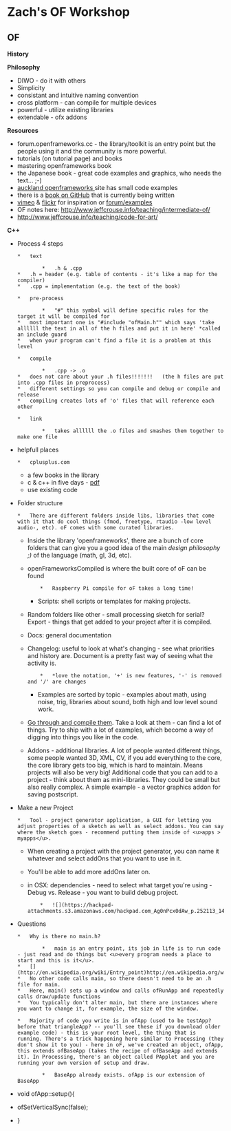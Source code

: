 # Zach's OF Workshop

## OF

**History**

**Philosophy**

*   DIWO - do it with others
*   Simplicity
*   consistant and intuitive naming convention
*   cross platform - can compile for multiple devices
*   powerful - utilize existing libraries
*   extendable - ofx addons

**Resources**

*   forum.openframeworks.cc - the library/toolkit is an entry point but the people using it and the community is more powerful.
*   tutorials (on tutorial page) and books 
*   mastering openframeworks book
*   the Japanese book - great code examples and graphics, who needs the text... ;-) 
*   [auckland openframeworks ](https://sites.google.com/site/ofauckland/people/colab-auckland)site has small code examples  
*   there is a [book on GitHub](https://github.com/openframeworks/ofBook) that is currently being written
*   [vimeo](http://vimeo.com/tag:openframeworks) & [flickr](https://www.flickr.com/groups/openframeworks/) for inspiration or [forum/examples](http://forum.openframeworks.cc/category/examples)
*   OF notes here: [](http://www.jeffcrouse.info/teaching/intermediate-of/)http://www.jeffcrouse.info/teaching/intermediate-of/
*   [](http://www.jeffcrouse.info/teaching/code-for-art/)http://www.jeffcrouse.info/teaching/code-for-art/

**C++**

*   Process 4 steps

        *   text

                *   .h & .cpp
        *   .h = header (e.g. table of contents - it's like a map for the compiler)
        *   .cpp = implementation (e.g. the text of the book)

        *   pre-process

                *   "#" this symbol will define specific rules for the target it will be compiled for
        *   most important one is "#include "ofMain.h"" which says 'take allllll the text in all of the h files and put it in here' *called an include guard
        *   when your program can't find a file it is a problem at this level

        *   compile

                *   .cpp -> .o
        *   does not care about your .h files!!!!!!!   (the h files are put into .cpp files in preprocess)
        *   different settings so you can compile and debug or compile and release
        *   compiling creates lots of 'o' files that will reference each other 

        *   link

                *   takes allllll the .o files and smashes them together to make one file

*   helpfull places 

        *   cplusplus.com
    *   a few books in the library
    *   c & c++ in five days - [pdf](https://www.box.com/shared/static/qqtm40rory.pdf) 
    *   use existing code

*   Folder structure

        *   There are different folders inside libs, libraries that come with it that do cool things (fmod, freetype, rtaudio -low level audio-, etc). oF comes with some curated libraries.
    *   Inside the library 'openframeworks', there are a bunch of core folders that can give you a good idea of the main _design philosophy ;)_ of the language (math, gl, 3d, etc). 
    *   openFrameworksCompiled is where the built core of oF can be found

                *   Raspberry Pi compile for oF takes a long time!

        *   Scripts: shell scripts or templates for making projects. 
    *   Random folders like other - small processing sketch for serial? Export - things that get added to your project after it is compiled. 
    *   Docs: general documentation 
    *   Changelog: useful to look at what's changing - see what priorities and history are. Document is a pretty fast way of seeing what the activity is. 

                *   *love the notation, '+' is new features, '-' is removed and '/' are changes

        *   Examples are sorted by topic - examples about math, using noise, trig, libraries about sound, both high and low level sound work. 
    *   <u>Go through and compile them</u>. Take a look at them - can find a lot of things. Try to ship with a lot of examples, which become a way of digging into things you like in the code. 
    *   Addons - additional libraries. A lot of people wanted different things, some people wanted 3D, XML, CV, if you add everything to the core, the core library gets too big, which is hard to maintain. Means projects will also be very big! Additional code that you can add to a project - think about them as mini-libraries. They could be small but also really complex. A simple example - a vector graphics addon for saving postscript. 

*   Make a new Project

        *   Tool - project generator application, a GUI for letting you adjust properties of a sketch as well as select addons. You can say where the sketch goes - recommend putting them inside of <u>apps > myapps</u>. 
    *   When creating a project with the project generator, you can name it whatever and select addOns that you want to use in it. 
    *   You'll be able to add more addOns later on.
    *   in OSX: dependencies - need to select what target you're using - Debug vs. Release - you want to build debug project. 

                *   ![](https://hackpad-attachments.s3.amazonaws.com/hackpad.com_Ag0nPcx0dAw_p.252113_1413903188738_undefined)

*   Questions

        *   Why is there no main.h?

                *   main is an entry point, its job in life is to run code - just read and do things but <u>every program needs a place to start and this is it</u>. 
        *   [](http://en.wikipedia.org/wiki/Entry_point)http://en.wikipedia.org/wiki/Entry_point
        *   No other code calls main, so there doesn't need to be an .h file for main. 
        *   Here, main() sets up a window and calls ofRunApp and repeatedly calls draw/update functions
        *   You typically don't alter main, but there are instances where you want to change it, for example, the size of the window.

        *   Majority of code you write is in ofApp (used to be testApp? before that triangleApp? -- you'll see these if you download older example code) - this is your root level, the thing that is  running. There's a trick happening here similar to Processing (they don't show it to you) - here in oF, we've created an object, ofApp, this extends ofBaseApp (takes the recipe of ofBaseApp and extends it). In Processing, there's an object called PApplet and you are running your own version of setup and draw. 

                *   BaseApp already exists. ofApp is our extension of BaseApp

*   void ofApp::setup(){
*   ofSetVerticalSync(false);
*   }